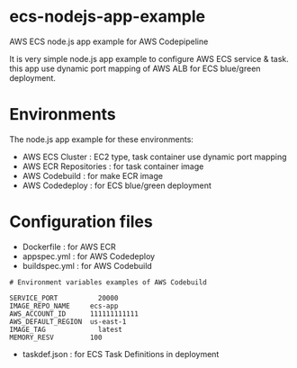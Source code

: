 # ecs-nodejs-app-example
AWS ECS node.js app example for AWS Codepipeline

It is very simple node.js app example to configure AWS ECS service & task.
this app use dynamic port mapping of AWS ALB for ECS blue/green deployment.

# Environments

The node.js app example for these environments:

- AWS ECS Cluster : EC2 type, task container use dynamic port mapping
- AWS ECR Repositories : for task container image
- AWS Codebuild : for make ECR image
- AWS Codedeploy : for ECS blue/green deployment

# Configuration files

- Dockerfile : for AWS ECR
- appspec.yml : for AWS Codedeploy
- buildspec.yml : for AWS Codebuild
```
# Environment variables examples of AWS Codebuild

SERVICE_PORT	      20000
IMAGE_REPO_NAME	    ecs-app
AWS_ACCOUNT_ID	    111111111111
AWS_DEFAULT_REGION	us-east-1
IMAGE_TAG	          latest
MEMORY_RESV	        100
```
- taskdef.json : for ECS Task Definitions in deployment
